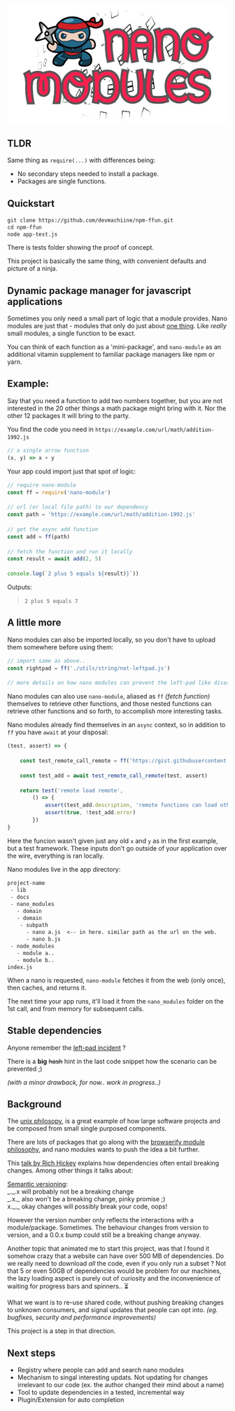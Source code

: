 <p align="center">
  <img src="https://github.com/devmachiine/npm-nano-module/raw/master/play/nanja600.jpg"/>
</p>

## TLDR

Same thing as `require(...)` with differences being:

- No secondary steps needed to install a package.
- Packages are single functions.

## Quickstart

```
git clone https://github.com/devmachiine/npm-ffun.git
cd npm-ffun
node app-test.js
```

There is tests folder showing the proof of concept.

This project is basically the same thing, with convenient defaults and picture of a ninja.

## Dynamic package manager for javascript applications

Sometimes you only need a small part of logic that a module provides. Nano modules are just that - modules that only do just about [one thing](https://en.wikipedia.org/wiki/Unix_philosophy#Do_One_Thing_and_Do_It_Well). Like _really_ small modules, a single function to be exact.

You can think of each function as a 'mini-package', and `nano-module` as an additional vitamin supplement to familiar package managers like npm or yarn.

## Example:

Say that you need a function to add two numbers together, but you are not interested in the 20 other things a math package might bring with it. Nor the other 12 packages it will bring to the party.

You find the code you need in `https://example.com/url/math/addition-1992.js`

```javascript
// a single arrow function
(x, y) => x + y
```

Your app could import just that spot of logic:

```javascript
// require nano-module
const ff = require('nano-module')

// url (or local file path) to our dependency
const path = 'https://example.com/url/math/addition-1992.js'

// get the async add function
const add = ff(path)

// fetch the function and run it locally
const result = await add(2, 5)

console.log(`2 plus 5 equals ${result)}`))
```

Outputs:
> `2 plus 5 equals 7`

## A little more

Nano modules can also be imported locally, so you don't have to upload them somewhere before using them:

```javascript
// import same as above..
const rightpad = ff('./utils/string/not-leftpad.js')

// more details on how nano modules can prevent the left-pad like disaster to follow ;)
```

Nano modules can also use `nano-module`, aliased as `ff` _(fetch function)_ themselves to retrieve other functions, and those nested functions can retrieve other functions and so forth, to accomplish more interesting tasks.

Nano modules already find themselves in an `async` context, so in addition to `ff` you have `await` at your disposal:

```javascript
(test, assert) => {

    const test_remote_call_remote = ff('https://gist.githubusercontent.com/devmachiine/44c86b61bd8b98226d7ddbe97b4196ea/raw/66107ef784c8a72bb99fdac2acd23bdd4a8280f9/remote-remote.js')

    const test_add = await test_remote_call_remote(test, assert)

    return test('remote load remote',
        () => {
            assert(test_add.description, 'remote functions can load other remote functions')
            assert(true, !test_add.error)
        })
}
```

Here the funcion wasn't given just any old `x` and `y` as in the first example, but a test framework. These inputs don't go outside of your application over the wire, everything is ran locally.

Nano modules live in the app directory:

```
project-name
 - lib
 - docs
 - nano_modules
   - domain
   - domain
    - subpath
      - nano a.js  <-- in here. similar path as the url on the web.
      - nano b.js
 - node_modules
   - module a..
   - module b..
index.js

```

When a nano is requested, `nano-module` fetches it from the web (only once), then caches, and returns it.

The next time your app runs, it'll load it from the `nano_modules` folder on the 1st call, and from memory for subsequent calls.


## Stable dependencies

Anyone remember the [left\-pad incident](https://www.theregister.co.uk/2016/03/23/npm_left_pad_chaos/) ?

There is a **big** ~~hash~~ hint in the last code snippet how the scenario can be prevented ;)

_(with a minor drawback, for now.. work in progress..)_

## Background

The [unix philosopy](https://en.wikipedia.org/wiki/Unix_philosophy#Do_One_Thing_and_Do_It_Well), is a great example of how large software projects and be composed from small single purposed components.
 
There are lots of packages that go along with the [browserify module philosophy](https://github.com/browserify/browserify-handbook#module-philosophy), and nano modules wants to push the idea a bit further.

This [talk by Rich Hickey](https://www.youtube.com/watch?v=oyLBGkS5ICk) explains how dependencies often entail breaking changes. Among other things it talks about:

[Semantic versioning](https://semver.org/spec/v1.0.0-beta.html):
<br/> \_.\_.x will probably not be a breaking change
<br/> \_.x.\_ also won't be a breaking change, pinky promise ;)
<br/> x.\_.\_ okay changes will possibly break your code, oops!

However the version number only reflects the interactions with a module/package. Sometimes. The behaviour changes from version to version, and a 0.0.x bump could still be a breaking change anyway.

Another topic that animated me to start this project, was that I found it somehow crazy that a website can have over 500 MB of dependencies. Do we really need to download *all* the code, even if you only run a subset ? Not that 5 or even 50GB of dependencies would be problem for our machines, the lazy loading aspect is purely out of curiosity and the inconvenience of waiting for progress bars and spinners.. ⏳

What we want is to re-use shared code, without pushing breaking changes to unknown consumers, and signal updates that people can opt into. *(eg. bugfixes, security and performance improvements)*

This project is a step in that direction.

## Next steps

 - Registry where people can add and search nano modules
 - Mechanism to singal interesting updats. Not updating for changes irrelevant to our code (ex. the author changed their mind about a name)
 - Tool to update dependencies in a tested, incremental way
 - Plugin/Extension for auto completion

<!--
Function-level dependency resolution, especially dynamically, provides it's own set of challenges and concerns to use over a traditional package manager (ex. npm, yarn).

I suspect the dynamic resolution bit will have to be optional *(mainly for security & reliability reasons)*, and to rather/also create a build tool.

Just as any central repository (Github <3, brew.sh, etc..) can evaporate, that problem is exemplified by having thousands of url based dependencies. Instead of creating yet another package manager central, it would be better to have a p2p-mesh network for sharing code.

Thoughts arount *that* project:
- Function identifiers could be a hash of the function, signed by the publisher on a shared ledger.
- A mechanism to enable the mesh to additionaly share optimized javascript, python, and eventually compiled language components.
- Who knows, maybe pure functions could be [memoized](https://en.wikipedia.org/wiki/Memoization) globally..

## Detail

More: Build tool (bonsai?)

There is no benefit in re-testing and re-building the same things over and over if it's execution path hasn't changed. It slows down the dev/test feedback loop.

### ffetch

Takes single function, that returns source code for a given path or url, and returns a Promise(function)

### ffetch(argument) ~ Directory name, or cache-stack function

If the first argument isn't a directory name, it expects a dependency-resolver-function:

A function that retrieves and builds a function from the web, and caches it both on disk _(eg `./nano_modules` folder)_ and in memory for subsequent requests.

Each function saved on disk is saved in it's own file, exactly like the remote dependency drawn from the web. If multiple remote functions were saved in the same file(s) instead, they would cause many changes in those files over the life of a project (git history), and make remote dependency resolution for those functions substantially more difficult to track and manage effectively.
-->
